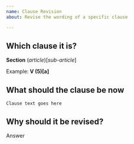 ```yaml
---
name: Clause Revision
about: Revise the wording of a specific clause

---
```


## Which clause it is?

**Section** (*article*)[*sub-article*]

Example: **V (5)[a]** 

## What should the clause be now

```
Clause text goes here
```

## Why should it be revised?

Answer
